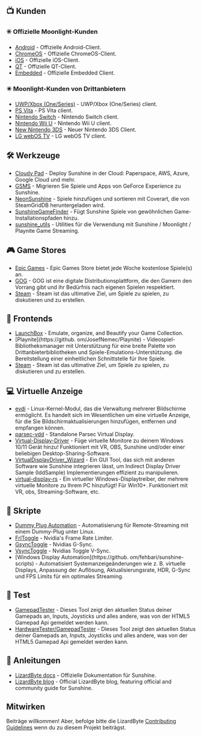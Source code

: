 <!--lint disable awesome-heading awesome-toc double-link-->

<div align="center" style="display: none;">
  <img src="/assets/banner.png" />
  <h1 align="center">Großartiger Sonnenschein</h1>
  <h4 align="center">Eine Sammlung toller Sonnenscheinskripte, Werkzeuge, Richtlinien und Begleitsoftware</h4>
</div>

<div align="center" style="display: none;">
[
  <a href="#-kunden">Kunden</a> •
  <a href="#%EF%B8%8F-werkzeuge">Werkzeuge</a> •
  <a href="#-game-stores">Game Stores</a> •
  <a href="#-frontends">Frontends</a> •
  <a href="#-virtuelle-anzeige">Virtuelle Anzeige</a> •
  <a href="#-skripte">Skripte</a> •
  <a href="#-test">Test</a> •
  <a href="#-anleitungen">Anleitungen</a>
]
</div>

## 📺 Kunden

### ✳️ Offizielle Moonlight-Kunden

- [Android](https://github.com/moonlight-stream/moonlight-android) - Offizielle Android-Client.
- [ChromeOS](https://github.com/moonlight-stream/moonlight-chrome) - Offizielle ChromeOS-Client.
- [iOS](https://github.com/moonlight-stream/moonlight-ios) - Offizielle iOS-Client.
- [QT](https://github.com/moonlight-stream/moonlight-qt) - Offizielle QT-Client.
- [Embedded](https://github.com/moonlight-stream/moonlight-embedded) - Offizielle Embedded Client.

### ✴️ Moonlight-Kunden von Drittanbietern

- [UWP/Xbox (One/Series)](https://github.com/TheElixZammuto/moonlight-xbox) - UWP/Xbox (One/Series) client.
- [PS Vita](https://github.com/xyzz/vita-moonlight) - PS Vita client.
- [Nintendo Switch](https://github.com/XITRIX/Moonlight-Switch) - Nintendo Switch client.
- [Nintendo Wii U](https://github.com/GaryOderNichts/moonlight-wiiu) - Nintendo Wii U client.
- [New Nintendo 3DS](https://github.com/zoeyjodon/moonlight-N3DS) - Neuer Nintendo 3DS Client.
- [LG webOS TV](https://github.com/mariotaku/moonlight-tv) - LG webOS TV client.

## 🛠️ Werkzeuge

- [Cloudy Pad](https://github.com/PierreBeucher/cloudypad) - Deploy Sunshine in der Cloud: Paperspace, AWS, Azure, Google Cloud und mehr.
- [GSMS](https://github.com/LizardByte/GSMS) - Migrieren Sie Spiele und Apps von GeForce Experience zu Sunshine.
- [NeonSunshine](https://github.com/NeonLightning/NeonSunshine) - Spiele hinzufügen und sortieren mit Coverart, die von SteamGridDB heruntergeladen wird.
- [SunshineGameFinder](https://github.com/JMTK/SunshineGameFinder) - Fügt Sunshine Spiele von gewöhnlichen Game-Installationspfaden hinzu.
- [sunshine_utils](https://github.com/designer-living/sunshine_utils) - Utilities für die Verwendung mit Sunshine / Moonlight / Playnite Game Streaming.

## 🎮 Game Stores

- [Epic Games](https://www.epicgames.com) - Epic Games Store bietet jede Woche kostenlose Spiele(s) an.
- [GOG](https://www.gog.com) - GOG ist eine digitale Distributionsplattform, die den Gamern den Vorrang gibt und ihr Bedürfnis nach eigenen Spielen respektiert.
- [Steam](https://store.steampowered.com) - Steam ist das ultimative Ziel, um Spiele zu spielen, zu diskutieren und zu erstellen.

## 💠 Frontends

- [LaunchBox](https://www.launchbox-app.com/) - Emulate, organize, and Beautify your Game Collection.
- [Playnite](https://github. om/JosefNemec/Playnite) - Videospiel-Bibliotheksmanager mit Unterstützung für eine breite Palette von Drittanbieterbibliotheken und Spiele-Emulations-Unterstützung. die Bereitstellung einer einheitlichen Schnittstelle für Ihre Spiele.
- [Steam](https://store.steampowered.com) - Steam ist das ultimative Ziel, um Spiele zu spielen, zu diskutieren und zu erstellen.

## 💻 Virtuelle Anzeige

- [evdi](https://github.com/DisplayLink/evdi) - Linux-Kernel-Modul, das die Verwaltung mehrerer Bildschirme ermöglicht. Es handelt sich im Wesentlichen um eine virtuelle Anzeige, für die Sie Bildschirmaktualisierungen hinzufügen, entfernen und empfangen können.
- [parsec-vdd](https://github.com/nomi-san/parsec-vdd) - Standalone Parsec Virtual Display.
- [Virtual-Display-Driver](https://github.com/itsmikethetech/Virtual-Display-Driver) - Füge virtuelle Monitore zu deinem Windows 10/11 Gerät hinzu! Funktioniert mit VR, OBS, Sunshine und/oder einer beliebigen Desktop-Sharing-Software.
- [VirtualDisplayDriver_Wizard](https://github.com/sofmeright/VirtualDisplayDriver_Wizard) - Ein GUI Tool, das sich mit anderen Software wie Sunshine integrieren lässt, um Indirect Display Driver Sample (IddSample) Implementierungen effizient zu manipulieren.
- [virtual-display-rs](https://github.com/MolotovCherry/virtual-display-rs) - Ein virtueller Windows-Displaytreiber, der mehrere virtuelle Monitore zu Ihrem PC hinzufügt! Für Win10+. Funktioniert mit VR, obs, Streaming-Software, etc.

## 📜 Skripte

- [Dummy Plug Automation](https://github.com/XenHat/dummy-plug-automation) - Automatisierung für Remote-Streaming mit einem Dummy-Plug unter Linux.
- [FrlToggle](https://github.com/FrogTheFrog/frl-toggle) - Nvidia's Frame Rate Limiter.
- [GsyncToggle](https://github.com/FrogTheFrog/gsync-toggle) - Nvidias G-Sync.
- [VsyncToggle](https://github.com/xanderfrangos/vsync-toggle) - Nvidias Toggle V-Sync.
- [Windows Display Automation](https://github. om/fehbari/sunshine-scripts) - Automatisiert Systemanzeigeänderungen wie z. B. virtuelle Displays, Anpassung der Auflösung, Aktualisierungsrate, HDR, G-Sync und FPS Limits für ein optimales Streaming.

## 🧪 Test

- [GamepadTester](https://hardwaretester.com/gamepad) - Dieses Tool zeigt den aktuellen Status deiner Gamepads an, Inputs, Joysticks und alles andere, was von der HTML5 Gamepad Api gemeldet werden kann.
- [HardwareTester/GamepadTester](https://hardwaretester.com/gamepad) - Dieses Tool zeigt den aktuellen Status deiner Gamepads an, Inputs, Joysticks und alles andere, was von der HTML5 Gamepad Api gemeldet werden kann.

## 📓 Anleitungen

- [LizardByte docs](https://docs.lizardbyte.dev/projects/sunshine) - Offizielle Dokumentation für Sunshine.
- [LizardByte blog](https://app.lizardbyte.dev/blog) - Official LizardByte blog, featuring official and community guide for Sunshine.

## Mitwirken

Beiträge willkommen! Aber, befolge bitte die LizardByte
[Contributing Guidelines](https://docs.lizardbyte.dev/latest/developers/contributing.html)
wenn du zu diesem Projekt beiträgst.
